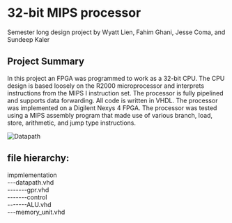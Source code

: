 # 32-bit MIPS processor  

Semester long design project by 
Wyatt Lien, Fahim Ghani, Jesse Coma, and Sundeep Kaler

## Project Summary
In this project an FPGA was programmed to work as a 32-bit CPU. The CPU design is based loosely on the R2000 microprocessor and interprets instructions from the MIPS I instruction set. The processor is fully pipelined and supports data forwarding. All code is written in VHDL. The processor was implemented on a Digilent Nexys 4 FPGA. The processor was tested using a MIPS assembly program that made use of various branch, load, store, arithmetic, and jump type instructions.

![Datapath](https://user-images.githubusercontent.com/31666811/212496047-78ab888c-589c-4722-9355-b6a92463c516.png)

## file hierarchy:   

impmlementation  
---datapath.vhd  
-------gpr.vhd  
-------control  
-------ALU.vhd  
---memory_unit.vhd  
